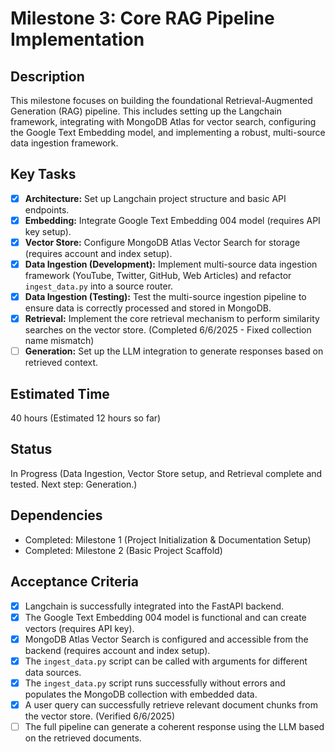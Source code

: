 # Milestone 3: Core RAG Pipeline Implementation

## Description
This milestone focuses on building the foundational Retrieval-Augmented Generation (RAG) pipeline. This includes setting up the Langchain framework, integrating with MongoDB Atlas for vector search, configuring the Google Text Embedding model, and implementing a robust, multi-source data ingestion framework.

## Key Tasks
*   [x] **Architecture:** Set up Langchain project structure and basic API endpoints.
*   [x] **Embedding:** Integrate Google Text Embedding 004 model (requires API key setup).
*   [x] **Vector Store:** Configure MongoDB Atlas Vector Search for storage (requires account and index setup).
*   [x] **Data Ingestion (Development):** Implement multi-source data ingestion framework (YouTube, Twitter, GitHub, Web Articles) and refactor `ingest_data.py` into a source router.
*   [x] **Data Ingestion (Testing):** Test the multi-source ingestion pipeline to ensure data is correctly processed and stored in MongoDB.
*   [x] **Retrieval:** Implement the core retrieval mechanism to perform similarity searches on the vector store. (Completed 6/6/2025 - Fixed collection name mismatch)
*   [ ] **Generation:** Set up the LLM integration to generate responses based on retrieved context.

## Estimated Time
40 hours (Estimated 12 hours so far)

## Status
In Progress (Data Ingestion, Vector Store setup, and Retrieval complete and tested. Next step: Generation.)

## Dependencies
*   Completed: Milestone 1 (Project Initialization & Documentation Setup)
*   Completed: Milestone 2 (Basic Project Scaffold)

## Acceptance Criteria
*   [x] Langchain is successfully integrated into the FastAPI backend.
*   [x] The Google Text Embedding 004 model is functional and can create vectors (requires API key).
*   [x] MongoDB Atlas Vector Search is configured and accessible from the backend (requires account and index setup).
*   [x] The `ingest_data.py` script can be called with arguments for different data sources.
*   [x] The `ingest_data.py` script runs successfully without errors and populates the MongoDB collection with embedded data.
*   [x] A user query can successfully retrieve relevant document chunks from the vector store. (Verified 6/6/2025)
*   [ ] The full pipeline can generate a coherent response using the LLM based on the retrieved documents.
